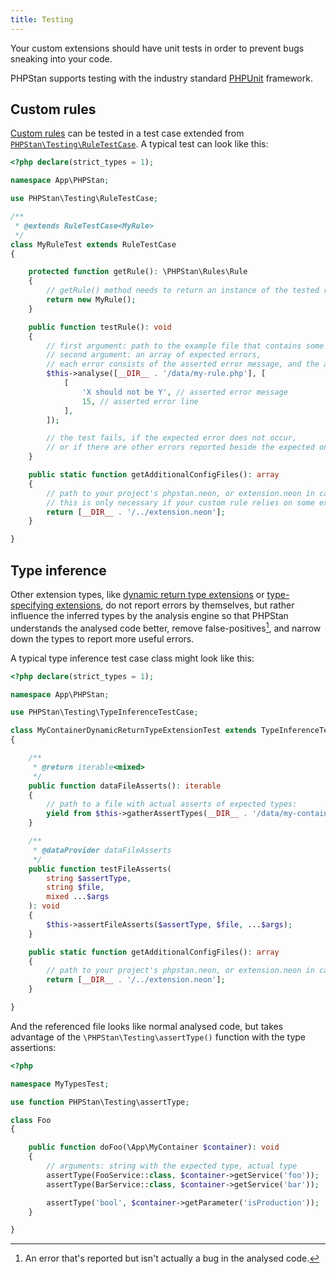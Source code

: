 ```yaml
---
title: Testing
---
```


Your custom extensions should have unit tests in order to prevent bugs sneaking into your code.

PHPStan supports testing with the industry standard [PHPUnit](https://phpunit.de/) framework.

Custom rules
-----------------

[Custom rules](/developing-extensions/rules) can be tested in a test case extended from [`PHPStan\Testing\RuleTestCase`](https://apiref.phpstan.org/1.10.x/PHPStan.Testing.RuleTestCase.html). A typical test can look like this:

```php
<?php declare(strict_types = 1);

namespace App\PHPStan;

use PHPStan\Testing\RuleTestCase;

/**
 * @extends RuleTestCase<MyRule>
 */
class MyRuleTest extends RuleTestCase
{

	protected function getRule(): \PHPStan\Rules\Rule
	{
		// getRule() method needs to return an instance of the tested rule
		return new MyRule();
	}

	public function testRule(): void
	{
		// first argument: path to the example file that contains some errors that should be reported by MyRule
		// second argument: an array of expected errors,
		// each error consists of the asserted error message, and the asserted error file line
		$this->analyse([__DIR__ . '/data/my-rule.php'], [
			[
				'X should not be Y', // asserted error message
				15, // asserted error line
			],
		]);

		// the test fails, if the expected error does not occur,
		// or if there are other errors reported beside the expected one
	}

	public static function getAdditionalConfigFiles(): array
	{
		// path to your project's phpstan.neon, or extension.neon in case of custom extension packages
		// this is only necessary if your custom rule relies on some extra configuration and other extensions
		return [__DIR__ . '/../extension.neon'];
	}

}
```

Type inference
-----------------

Other extension types, like [dynamic return type extensions](/developing-extensions/dynamic-return-type-extensions) or [type-specifying extensions](/developing-extensions/type-specifying-extensions), do not report errors by themselves, but rather influence the inferred types by the analysis engine so that PHPStan understands the analysed code better, remove false-positives[^fp], and narrow down the types to report more useful errors.

[^fp]: An error that's reported but isn't actually a bug in the analysed code.

A typical type inference test case class might look like this:

```php
<?php declare(strict_types = 1);

namespace App\PHPStan;

use PHPStan\Testing\TypeInferenceTestCase;

class MyContainerDynamicReturnTypeExtensionTest extends TypeInferenceTestCase
{

	/**
	 * @return iterable<mixed>
	 */
	public function dataFileAsserts(): iterable
	{
		// path to a file with actual asserts of expected types:
		yield from $this->gatherAssertTypes(__DIR__ . '/data/my-container-types.php');
	}

	/**
	 * @dataProvider dataFileAsserts
	 */
	public function testFileAsserts(
		string $assertType,
		string $file,
		mixed ...$args
	): void
	{
		$this->assertFileAsserts($assertType, $file, ...$args);
	}

	public static function getAdditionalConfigFiles(): array
	{
		// path to your project's phpstan.neon, or extension.neon in case of custom extension packages
		return [__DIR__ . '/../extension.neon'];
	}

}

```

And the referenced file looks like normal analysed code, but takes advantage of the `\PHPStan\Testing\assertType()` function with the type assertions:

```php
<?php

namespace MyTypesTest;

use function PHPStan\Testing\assertType;

class Foo
{

	public function doFoo(\App\MyContainer $container): void
	{
		// arguments: string with the expected type, actual type
		assertType(FooService::class, $container->getService('foo'));
		assertType(BarService::class, $container->getService('bar'));

		assertType('bool', $container->getParameter('isProduction'));
	}

}
```

